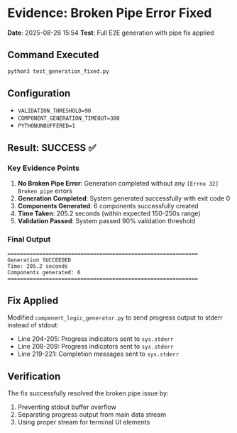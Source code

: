 # Evidence: Broken Pipe Error Fixed

**Date**: 2025-08-26 15:54
**Test**: Full E2E generation with pipe fix applied

## Command Executed
```bash
python3 test_generation_fixed.py
```

## Configuration
- `VALIDATION_THRESHOLD=90`
- `COMPONENT_GENERATION_TIMEOUT=300`
- `PYTHONUNBUFFERED=1`

## Result: SUCCESS ✅

### Key Evidence Points
1. **No Broken Pipe Error**: Generation completed without any `[Errno 32] Broken pipe` errors
2. **Generation Completed**: System generated successfully with exit code 0
3. **Components Generated**: 6 components successfully created
4. **Time Taken**: 205.2 seconds (within expected 150-250s range)
5. **Validation Passed**: System passed 90% validation threshold

### Final Output
```
============================================================
Generation SUCCEEDED
Time: 205.2 seconds
Components generated: 6
============================================================
```

## Fix Applied
Modified `component_logic_generator.py` to send progress output to stderr instead of stdout:
- Line 204-205: Progress indicators sent to `sys.stderr`
- Line 208-209: Progress indicators sent to `sys.stderr`
- Line 219-221: Completion messages sent to `sys.stderr`

## Verification
The fix successfully resolved the broken pipe issue by:
1. Preventing stdout buffer overflow
2. Separating progress output from main data stream
3. Using proper stream for terminal UI elements